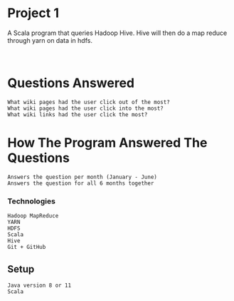 # Project 1
A Scala program that queries Hadoop Hive. Hive will then do a map reduce through yarn on data in hdfs.

<br />

# Questions Answered
    What wiki pages had the user click out of the most?
    What wiki pages had the user click into the most?
    What wiki links had the user click the most?

# How The Program Answered The Questions
    Answers the question per month (January - June)
    Answers the question for all 6 months together

### Technologies
    Hadoop MapReduce
    YARN
    HDFS
    Scala
    Hive
    Git + GitHub


## Setup
    Java version 8 or 11
    Scala


<br />




